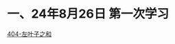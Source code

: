 # 一、24年8月26日 第一次学习
[404-左叶子之和](https://leetcode.cn/problems/sum-of-left-leaves/submissions/558788996/)

